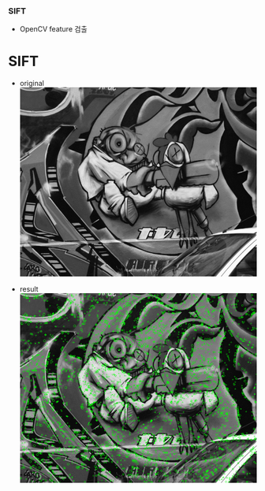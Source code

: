 ### SIFT

- OpenCV feature 검출

# SIFT

- original
![](https://github.com/gimikk/OpenCV_Project/blob/master/SIFT/img1.bmp)

- result
![](https://github.com/gimikk/OpenCV_Project/blob/master/SIFT/Result.bmp)



